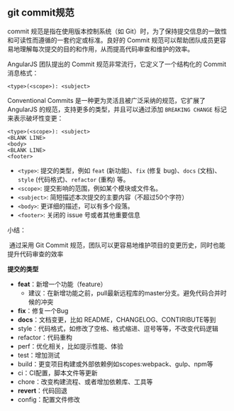 

## git commit规范

commit 规范是指在使用版本控制系统（如 Git）时，为了保持提交信息的一致性和可读性而遵循的一套约定或标准。良好的 Commit 规范可以帮助团队成员更容易地理解每次提交的目的和作用，从而提高代码审查和维护的效率。

AngularJS 团队提出的 Commit 规范非常流行，它定义了一个结构化的 Commit 消息格式：

```shell
<type>(<scope>): <subject>
```

Conventional Commits 是一种更为灵活且被广泛采纳的规范，它扩展了 AngularJS 的规范，支持更多的类型，并且可以通过添加 `BREAKING CHANGE` 标记来表示破坏性变更：

```shell
<type>(<scope>): <subject>
<BLANK LINE>
<body>
<BLANK LINE>
<footer>
```

-   `<type>`: 提交的类型，例如 `feat` (新功能)、`fix` (修复 bug)、`docs` (文档)、`style` (代码格式)、`refactor` (重构) 等。
-   `<scope>`: 提交影响的范围，例如某个模块或文件名。
-   `<subject>`: 简短描述本次提交的主要内容（不超过50个字符）
-   `<body>`: 更详细的描述，可以有多个段落。
-   `<footer>`: 关闭的 issue 号或者其他重要信息

小结：

​	通过采用 Git Commit 规范，团队可以更容易地维护项目的变更历史，同时也能提升代码审查的效率

**提交的类型**

-   **feat**：新增一个功能（feature）
    -   建议：在新增功能之前，pull最新远程库的master分支。避免代码合并时候的冲突
-   **fix**：修复一个Bug
-   **docs**：文档变更，比如 README，CHANGELOG、CONTIRIBUTE等到
-   style：代码格式，如修改了空格、格式缩进、逗号等等，不改变代码逻辑
-   refactor：代码重构
-   perf：优化相关，比如提示性能、体验
-   test：增加测试
-   build：更变项目构建或外部依赖例如scopes:webpack、gulp、npm等
-   ci：CI配置，脚本文件等更新
-   chore：改变构建流程、或者增加依赖库、工具等
-   **revert**：代码回退
-   config：配置文件修改

